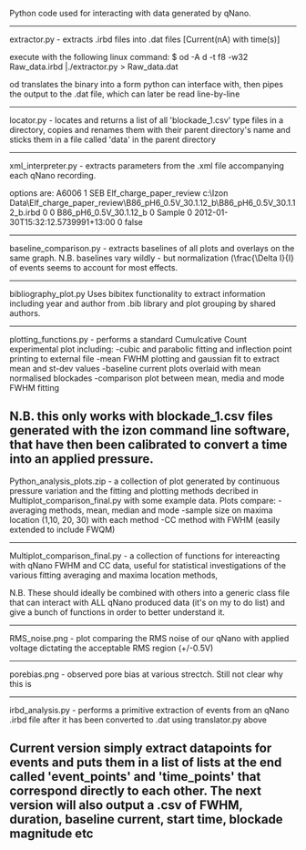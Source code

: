 Python code used for interacting with data generated by qNano.

-----
extractor.py - extracts .irbd files into .dat files [Current(nA) with time(s)]

execute with the following linux command: 
$ od -A d -t f8 -w32 Raw_data.irbd |./extractor.py > Raw_data.dat

od translates the binary into a form python can interface with, then pipes the output to the .dat file, 
which can later be read line-by-line

-----
locator.py - locates and returns a list of all 'blockade_1.csv' type files in a directory, 
copies and renames them with their parent directory's name and sticks them in a file called 'data' 
in the parent directory

------
xml_interpreter.py - extracts parameters from the .xml file accompanying each qNano recording.

options are:
  <SrAperture>A6006</SrAperture>
  <SrDilution>1</SrDilution>
  <SrElectrolyteID>SEB</SrElectrolyteID>
  <SrExperiment>Elf_charge_paper_review</SrExperiment>
  <SrFileName>c:\Izon Data\\Elf_charge_paper_review\B86_pH6_0.5V_30.1.12_b\B86_pH6_0.5V_30.1.12_b.irbd</SrFileName>
  <SrNotes />
  <SrPartNumber />
  <SrPressure>0</SrPressure>
  <SrRawConcentration>0</SrRawConcentration>
  <SrSampleName>B86_pH6_0.5V_30.1.12_b</SrSampleName>
  <SrSize>0</SrSize>
  <SrType>Sample</SrType>
  <SrZetaPotential>0</SrZetaPotential>
  <SrRecordTime>2012-01-30T15:32:12.5739991+13:00</SrRecordTime>
  <SrBandwidthFilter>0</SrBandwidthFilter>
  <SrBandwidthFilterOn>false</SrBandwidthFilterOn>

----
baseline_comparison.py - extracts baselines of all plots and overlays on the same graph. 
N.B. baselines vary wildly - but normalization (\frac{\Delta I}{I} of events seems to account for most effects.

----
bibliography_plot.py
Uses bibitex functionality to extract information including year and author from .bib library and plot grouping by shared authors.

-----
plotting_functions.py - performs a standard Cumulcative Count experimental plot including:
-cubic and parabolic fitting and inflection point printing to external file
-mean FWHM plotting and gaussian fit to extract mean and st-dev values
-baseline current plots overlaid with mean normalised blockades
-comparison plot between mean, media and mode FWHM fitting

N.B. this only works with blockade_1.csv files generated with the izon command line software, that have then been calibrated to convert a time into an applied pressure.
------
Python_analysis_plots.zip - a collection of plot generated by continuous pressure variation and the 
fitting and plotting methods decribed in Multiplot_comparison_final.py with some example data. Plots compare:
-averaging methods, mean, median and mode
-sample size on maxima location (1,10, 20, 30) with each method
-CC method with FWHM (easily extended to include FWQM)

------
Multiplot_comparison_final.py - a collection of functions for intereacting with qNano FWHM and CC data,
useful for statistical investigations of the various fitting averaging and maxima location methods, 

N.B. These should ideally be combined with others into a generic class file that can interact with ALL qNano produced data
(it's on my to do list) and give a bunch of functions in order to better understand it.

---
RMS_noise.png - plot comparing the RMS noise of our qNano with applied voltage dictating the acceptable RMS region (+/-0.5V)

---
porebias.png - observed pore bias at various strectch. Still not clear why this is

---
irbd_analysis.py - performs a primitive extraction of events from an qNano .irbd file after it has been converted to .dat using translator.py above

Current version simply extract datapoints for events and puts them in a list of lists at the end called 'event_points' and 'time_points'
that correspond directly to each other. The next version will also output a .csv of FWHM, duration, baseline current, start time, blockade magnitude etc
------